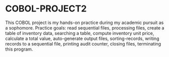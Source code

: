 # COBOL-PROJECT2
This COBOL project is my hands-on practice during my academic pursuit as a sophomore. 
Practice goals: 
read sequential files, processing files, create a table of inventory data, searching a table, 
compute inventory unit price, calculate a total value, auto-generate output files, sorting-records, 
writing records to a sequential file, printing audit counter, closing files, terminating this program.



